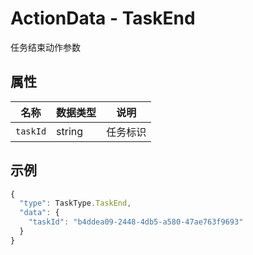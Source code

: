 # ActionData - TaskEnd

任务结束动作参数

## 属性

| 名称     | 数据类型 | 说明     |
| -------- | -------- | -------- |
| `taskId` | string   | 任务标识 |

## 示例

```typescript
{
  "type": TaskType.TaskEnd,
  "data": {
    "taskId": "b4ddea09-2448-4db5-a580-47ae763f9693"
  }
}
```

